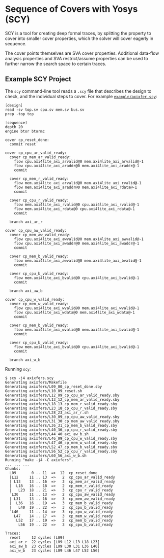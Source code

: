 # Sequence of Covers with Yosys (SCY)

SCY is a tool for creating deep formal traces, by splitting the property to
cover into smaller cover properties, which the solver will cover eagerly
in sequence.

The cover points themselves are SVA cover properties. Additional data-flow
analysis properties and SVA restrict/assume properties can be used to further
narrow the search space to certain traces.

## Example SCY Project

The `scy` command-line tool reads a `.scy` file that describes the design to check,
and the individual steps to cover. For example [`example/axixfer.scy`](example/axixfer.scy):

```
[design]
read -sv top.sv cpu.sv mem.sv bus.sv
prep -top top

[sequence]
depth 20
engine btor btormc

cover cp_reset_done:
  commit reset

cover cp_cpu_ar_valid_ready:
  cover cp_mem_ar_valid_ready:
    flow cpu.axi4lite_axi_arvalid@0 mem.axi4lite_axi_arvalid@-1
    flow cpu.axi4lite_axi_araddr@0 mem.axi4lite_axi_araddr@-1
    commit

  cover cp_mem_r_valid_ready:
    flow mem.axi4lite_axi_arvalid@0 mem.axi4lite_axi_rvalid@-1
    flow mem.axi4lite_axi_araddr@0 mem.axi4lite_axi_rdata@-1
    commit

  cover cp_cpu_r_valid_ready:
    flow mem.axi4lite_axi_rvalid@0 cpu.axi4lite_axi_rvalid@-1
    flow mem.axi4lite_axi_rdata@0 cpu.axi4lite_axi_rdata@-1
    commit

  branch axi_ar_r

cover cp_cpu_aw_valid_ready:
  cover cp_mem_aw_valid_ready:
    flow cpu.axi4lite_axi_awvalid@0 mem.axi4lite_axi_awvalid@-1
    flow cpu.axi4lite_axi_awaddr@0 mem.axi4lite_axi_awaddr@-1
    commit

  cover cp_mem_b_valid_ready:
    flow mem.axi4lite_axi_awvalid@0 mem.axi4lite_axi_bvalid@-1
    commit

  cover cp_cpu_b_valid_ready:
    flow mem.axi4lite_axi_bvalid@0 cpu.axi4lite_axi_bvalid@-1
    commit

  branch axi_aw_b

cover cp_cpu_w_valid_ready:
  cover cp_mem_w_valid_ready:
    flow cpu.axi4lite_axi_wvalid@0 mem.axi4lite_axi_wvalid@-1
    flow cpu.axi4lite_axi_wdata@0 mem.axi4lite_axi_wdata@-1
    commit

  cover cp_mem_b_valid_ready:
    flow mem.axi4lite_axi_wvalid@0 mem.axi4lite_axi_bvalid@-1
    commit

  cover cp_cpu_b_valid_ready:
    flow mem.axi4lite_axi_bvalid@0 cpu.axi4lite_axi_bvalid@-1
    commit

  branch axi_w_b
```

Running `scy`:

```
$ scy -j4 axixfers.scy
Generating axixfers/Makefile
Generating axixfers/L09_00_cp_reset_done.sby
Generating axixfers/L10_09_reset.sh
Generating axixfers/L12_09_cp_cpu_ar_valid_ready.sby
Generating axixfers/L13_12_cp_mem_ar_valid_ready.sby
Generating axixfers/L18_13_cp_mem_r_valid_ready.sby
Generating axixfers/L23_18_cp_cpu_r_valid_ready.sby
Generating axixfers/L28_23_axi_ar_r.sh
Generating axixfers/L30_09_cp_cpu_aw_valid_ready.sby
Generating axixfers/L31_30_cp_mem_aw_valid_ready.sby
Generating axixfers/L36_31_cp_mem_b_valid_ready.sby
Generating axixfers/L40_36_cp_cpu_r_valid_ready.sby
Generating axixfers/L44_40_axi_aw_b.sh
Generating axixfers/L46_09_cp_cpu_w_valid_ready.sby
Generating axixfers/L47_46_cp_mem_w_valid_ready.sby
Generating axixfers/L52_47_cp_mem_b_valid_ready.sby
Generating axixfers/L56_52_cp_cpu_r_valid_ready.sby
Generating axixfers/L60_56_axi_w_b.sh
Running "make -j4 -C axixfers".
... ... ...
Chunks:
  L09       0 .. 11  =>  12  cp_reset_done
  |L12     11 .. 13  =>   2  cp_cpu_ar_valid_ready
  | L13    13 .. 16  =>   3  cp_mem_ar_valid_ready
  |  L18   16 .. 18  =>   2  cp_mem_r_valid_ready
  |   L23  18 .. 21  =>   3  cp_cpu_r_valid_ready
  `L30     11 .. 13  =>   2  cp_cpu_aw_valid_ready
  | L31    13 .. 16  =>   3  cp_mem_aw_valid_ready
  |  L36   16 .. 19  =>   3  cp_mem_b_valid_ready
  |   L40  19 .. 22  =>   3  cp_cpu_b_valid_ready
  `L46     11 .. 14  =>   3  cp_cpu_w_valid_ready
    L47    14 .. 17  =>   3  cp_mem_w_valid_ready
     L52   17 .. 19  =>   2  cp_mem_b_valid_ready
      L56  19 .. 22  =>   3  cp_cpu_b_valid_ready

Traces:
  reset     12 cycles [L09]
  axi_ar_r  22 cycles [L09 L12 L13 L18 L23]
  axi_aw_b  23 cycles [L09 L30 L31 L36 L40]
  axi_w_b   23 cycles [L09 L46 L47 L52 L56]
```
